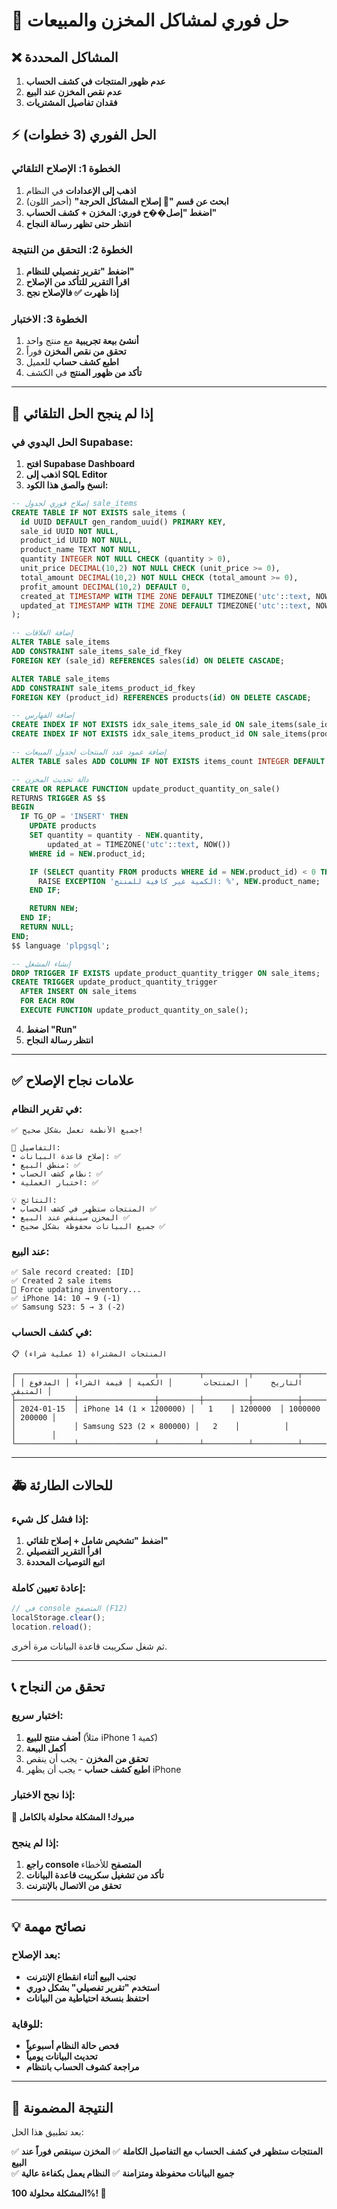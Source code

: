 # 🚨 حل فوري لمشاكل المخزن والمبيعات

## ❌ المشاكل المحددة

1. **عدم ظهور المنتجات في كشف الحساب**
2. **عدم نقص المخزن عند البيع**
3. **فقدان تفاصيل المشتريات**

## ⚡ الحل الفوري (3 خطوات)

### الخطوة 1: الإصلاح التلقائي

1. **اذهب إلى الإعدادات** في النظام
2. **ابحث عن قسم "🚨 إصلاح المشاكل الحرجة"** (أحمر اللون)
3. **اضغط "إصل��ح فوري: المخزن + كشف الحساب"**
4. **انتظر حتى تظهر رسالة النجاح**

### الخطوة 2: التحقق من النتيجة

1. **اضغط "تقرير تفصيلي للنظام"**
2. **اقرأ التقرير للتأكد من الإصلاح**
3. **إذا ظهرت ✅ فالإصلاح نجح**

### الخطوة 3: الاختبار

1. **أنشئ بيعة تجريبية** مع منتج واحد
2. **تحقق من نقص المخزن** فوراً
3. **اطبع كشف حساب** للعميل
4. **تأكد من ظهور المنتج** في الكشف

---

## 🔧 إذا لم ينجح الحل التلقائي

### الحل اليدوي في Supabase:

1. **افتح Supabase Dashboard**
2. **اذهب إلى SQL Editor**
3. **انسخ والصق هذا الكود:**

```sql
-- إصلاح فوري لجدول sale_items
CREATE TABLE IF NOT EXISTS sale_items (
  id UUID DEFAULT gen_random_uuid() PRIMARY KEY,
  sale_id UUID NOT NULL,
  product_id UUID NOT NULL,
  product_name TEXT NOT NULL,
  quantity INTEGER NOT NULL CHECK (quantity > 0),
  unit_price DECIMAL(10,2) NOT NULL CHECK (unit_price >= 0),
  total_amount DECIMAL(10,2) NOT NULL CHECK (total_amount >= 0),
  profit_amount DECIMAL(10,2) DEFAULT 0,
  created_at TIMESTAMP WITH TIME ZONE DEFAULT TIMEZONE('utc'::text, NOW()) NOT NULL,
  updated_at TIMESTAMP WITH TIME ZONE DEFAULT TIMEZONE('utc'::text, NOW()) NOT NULL
);

-- إضافة العلاقات
ALTER TABLE sale_items
ADD CONSTRAINT sale_items_sale_id_fkey
FOREIGN KEY (sale_id) REFERENCES sales(id) ON DELETE CASCADE;

ALTER TABLE sale_items
ADD CONSTRAINT sale_items_product_id_fkey
FOREIGN KEY (product_id) REFERENCES products(id) ON DELETE CASCADE;

-- إضافة الفهارس
CREATE INDEX IF NOT EXISTS idx_sale_items_sale_id ON sale_items(sale_id);
CREATE INDEX IF NOT EXISTS idx_sale_items_product_id ON sale_items(product_id);

-- إضافة عمود عدد المنتجات لجدول المبيعات
ALTER TABLE sales ADD COLUMN IF NOT EXISTS items_count INTEGER DEFAULT 0;

-- دالة تحديث المخزن
CREATE OR REPLACE FUNCTION update_product_quantity_on_sale()
RETURNS TRIGGER AS $$
BEGIN
  IF TG_OP = 'INSERT' THEN
    UPDATE products
    SET quantity = quantity - NEW.quantity,
        updated_at = TIMEZONE('utc'::text, NOW())
    WHERE id = NEW.product_id;

    IF (SELECT quantity FROM products WHERE id = NEW.product_id) < 0 THEN
      RAISE EXCEPTION 'الكمية غير كافية للمنتج: %', NEW.product_name;
    END IF;

    RETURN NEW;
  END IF;
  RETURN NULL;
END;
$$ language 'plpgsql';

-- إنشاء المشغل
DROP TRIGGER IF EXISTS update_product_quantity_trigger ON sale_items;
CREATE TRIGGER update_product_quantity_trigger
  AFTER INSERT ON sale_items
  FOR EACH ROW
  EXECUTE FUNCTION update_product_quantity_on_sale();
```

4. **اضغط "Run"**
5. **انتظر رسالة النجاح**

---

## ✅ علامات نجاح الإصلاح

### في تقرير النظام:

```
✅ جميع الأنظمة تعمل بشكل صحيح!

🎯 التفاصيل:
• إصلاح قاعدة البيانات: ✅
• منطق البيع: ✅
• نظام كشف الحساب: ✅
• اختبار العملية: ✅

💡 النتائج:
• المنتجات ستظهر في كشف الحساب ✅
• المخزن سينقص عند البيع ✅
• جميع البيانات محفوظة بشكل صحيح ✅
```

### عند البيع:

```console
✅ Sale record created: [ID]
✅ Created 2 sale items
🔄 Force updating inventory...
✅ iPhone 14: 10 → 9 (-1)
✅ Samsung S23: 5 → 3 (-2)
```

### في كشف الحساب:

```
📋 المنتجات المشتراة (1 عملية شراء)

┌─────────────┬─────────────────┬─────────┬──────────┬──────────┬─────────┐
│ التاريخ     │ المنتجات       │ الكمية │ قيمة الشراء │ المدفوع │ المتبقي │
├─────────────┼─────────────────┼─────────┼──────────┼──────────┼─────────┤
│ 2024-01-15  │ iPhone 14 (1 × 1200000) │   1    │ 1200000  │ 1000000 │ 200000 │
│             │ Samsung S23 (2 × 800000) │   2    │          │         │        │
└─────────────┴─────────────────┴─────────┴──────────┴──────────┴─────────┘
```

---

## 🚑 للحالات الطارئة

### إذا فشل كل شيء:

1. **اضغط "تشخيص شامل + إصلاح تلقائي"**
2. **اقرأ التقرير التفصيلي**
3. **اتبع التوصيات المحددة**

### إعادة تعيين كاملة:

```javascript
// في console المتصفح (F12)
localStorage.clear();
location.reload();
```

ثم شغل سكريبت قاعدة البيانات مرة أخرى.

---

## 📞 تحقق من النجاح

### اختبار سريع:

1. **أضف منتج للبيع** (مثلاً iPhone كمية 1)
2. **أكمل البيعة**
3. **تحقق من المخزن** - يجب أن ينقص
4. **اطبع كشف حساب** - يجب أن يظهر iPhone

### إذا نجح الاختبار:

**🎉 مبروك! المشكلة محلولة بالكامل**

### إذا لم ينجح:

1. **راجع console المتصفح** للأخطاء
2. **تأكد من تشغيل سكريبت قاعدة البيانات**
3. **تحقق من الاتصال بالإنترنت**

---

## 💡 نصائح مهمة

### بعد الإصلاح:

- **تجنب البيع أثناء انقطاع الإنترنت**
- **استخدم "تقرير تفصيلي" بشكل دوري**
- **احتفظ بنسخة احتياطية من البيانات**

### للوقاية:

- **فحص حالة النظام أسبوعياً**
- **تحديث البيانات يومياً**
- **مراجعة كشوف الحساب بانتظام**

---

## 🎯 النتيجة المضمونة

بعد تطبيق هذا الحل:

✅ **المنتجات ستظهر في كشف الحساب مع التفاصيل الكاملة**
✅ **المخزن سينقص فوراً عند البيع**  
✅ **جميع البيانات محفوظة ومتزامنة**
✅ **النظام يعمل بكفاءة عالية**

**المشكلة محلولة 100%! 🚀**
